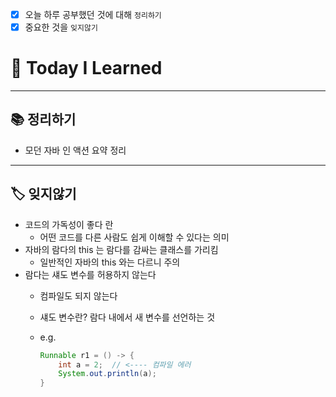 - [x]  오늘 하루 공부했던 것에 대해 `정리하기`
- [x]  중요한 것을 `잊지않기`

# 🚩 Today I Learned

---

## 📚 정리하기

- 모던 자바 인 액션 요약 정리

---

## 🏷 잊지않기

- 코드의 가독성이 좋다 란
    - 어떤 코드를 다른 사람도 쉽게 이해할 수 있다는 의미
- 자바의 람다의 this 는 람다를 감싸는 클래스를 가리킴
    - 일반적인 자바의 this 와는 다르니 주의
- 람다는 섀도 변수를 허용하지 않는다
    - 컴파일도 되지 않는다
    - 섀도 변수란? 람다 내에서 새 변수를 선언하는 것
    - e.g.
        
        ```java
        Runnable r1 = () -> {
        	int a = 2;  // <---- 컴파일 에러
        	System.out.println(a);
        }
        ```